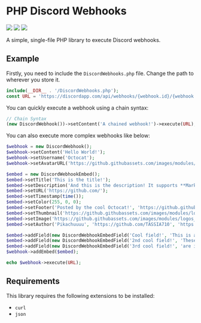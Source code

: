 # PHP Discord Webhooks
![](https://img.shields.io/github/license/TASSIA710/PHP-Discord-Webhooks?style=for-the-badge)
![](https://img.shields.io/github/issues/TASSIA710/PHP-Discord-Webhooks?style=for-the-badge)
![](https://img.shields.io/static/v1?label=Supports&message=PHP%207.3&color=blue&style=for-the-badge)

A simple, single-file PHP library to execute Discord webhooks.

## Example

Firstly, you need to include the `DiscordWebhooks.php` file. Change the path to wherever you store it.
```php
include(__DIR__ . '/DiscordWebhooks.php');
const URL = 'https://discordapp.com/api/webhooks/{webhook.id}/{webhook.token}';
```

You can quickly execute a webhook using a chain syntax:
```php
// Chain Syntax
(new DiscordWebhook())->setContent('A chained webhook!')->execute(URL);
```

You can also execute more complex webhooks like below:
```php
$webhook = new DiscordWebhook();
$webhook->setContent('Hello World!');
$webhook->setUsername('Octocat');
$webhook->setAvatarURL('https://github.githubassets.com/images/modules/logos_page/Octocat.png');

$embed = new DiscordWebhookEmbed();
$embed->setTitle('This is the title!');
$embed->setDescription('And this is the description! It supports **Markdown**!');
$embed->setURL('https://github.com/');
$embed->setTimestamp(time());
$embed->setColor(255, 0, 0);
$embed->setFooter('Posted by the cool Octocat!', 'https://github.githubassets.com/images/modules/logos_page/Octocat.png');
$embed->setThumbnail('https://github.githubassets.com/images/modules/logos_page/GitHub-Mark.png');
$embed->setImage('https://github.githubassets.com/images/modules/logos_page/GitHub-Logo.png');
$embed->setAuthor('Pikachuuuu', 'https://github.com/TASSIA710', 'https://avatars1.githubusercontent.com/u/38081490');

$embed->addField(new DiscordWebhookEmbedField('Cool field!', 'This is a very cool field. **Markdown** is supported here aswell.'));
$embed->addField(new DiscordWebhookEmbedField('2nd cool field!', 'These two fields', true));
$embed->addField(new DiscordWebhookEmbedField('3rd cool field!', 'are inline!', true));
$webhook->addEmbed($embed);

echo $webhook->execute(URL);
```

## Requirements

This library requires the following extensions to be installed:
- `curl`
- `json`
